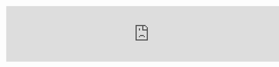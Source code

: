 <center>

<script src="https://cdn-affiliates.plus500.com/1.0.0.68533/Resources/Scripts/marketools/iframeResizer.min.js"></script><iframe width="765" frameborder="0" scrolling="no" src="https://marketools.plus500.com/Widgets/Comparison?hl=en&id=66349&cat=Commodities&ifms=False&th=Default&isRF=False&id=66349&tags=widg+comparison+TOP8&pl=2" onload="iFrameResize()"></iframe>

</center>